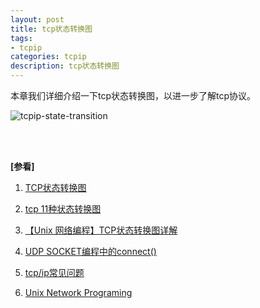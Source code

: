 ```yaml
---
layout: post
title: tcp状态转换图
tags:
- tcpip
categories: tcpip
description: tcp状态转换图
---
```



本章我们详细介绍一下tcp状态转换图，以进一步了解tcp协议。


<!-- more -->

![tcpip-state-transition](https://ivanzz1001.github.io/records/assets/img/tcpip/tcp_state_transition.jpg)


<br />
<br />

**[参看]**

1. [TCP状态转换图](https://www.cnblogs.com/qlee/archive/2011/07/12/2104089.html)

2. [tcp 11种状态转换图](http://blog.csdn.net/pearl_c/article/details/51226320)

3. [【Unix 网络编程】TCP状态转换图详解](http://blog.csdn.net/wenqian1991/article/details/40110703)

4. [UDP SOCKET编程中的connect()](https://blog.csdn.net/ixidof/article/details/5275213)

5. [tcp/ip常见问题](https://www.cnblogs.com/wulala1119/p/4749892.html)

6. [Unix Network Programing](https://github.com/sqm2050/wiki/tree/master/Books/c%26programme)


<br />
<br />
<br />

